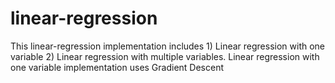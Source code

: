 # linear-regression
This linear-regression implementation includes 1) Linear regression with one variable 2) Linear regression with multiple variables.
Linear regression with one variable implementation uses Gradient Descent
